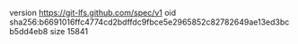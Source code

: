 version https://git-lfs.github.com/spec/v1
oid sha256:b6691016ffc4774cd2bdffdc9fbce5e2965852c82782649ae13ed3bcb5dd4eb8
size 15841
